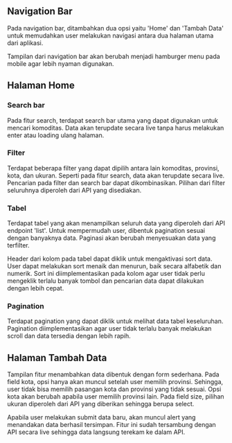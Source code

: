 ## Navigation Bar
Pada navigation bar, ditambahkan dua opsi yaitu 'Home' dan 'Tambah Data' untuk memudahkan user melakukan navigasi antara dua halaman utama dari aplikasi. 

Tampilan dari navigation bar akan berubah menjadi hamburger menu pada mobile agar lebih nyaman digunakan.

## Halaman Home
### Search bar
Pada fitur search, terdapat search bar utama yang dapat digunakan untuk mencari komoditas. Data akan terupdate secara live tanpa harus melakukan enter atau loading ulang halaman.

### Filter
Terdapat beberapa filter yang dapat dipilih antara lain komoditas, provinsi, kota, dan ukuran. Seperti pada fitur search, data akan terupdate secara live. Pencarian pada filter dan search bar dapat dikombinasikan. Pilihan dari filter seluruhnya diperoleh dari API yang disediakan.

### Tabel
Terdapat tabel yang akan menampilkan seluruh data yang diperoleh dari API endpoint 'list'. Untuk mempermudah user, dibentuk pagination sesuai dengan banyaknya data. Paginasi akan berubah menyesuakan data yang terfilter.

Header dari kolom pada tabel dapat diklik untuk mengaktivasi sort data. User dapat melakukan sort menaik dan menurun, baik secara alfabetik dan numerik. Sort ini diimplementasikan pada kolom agar user tidak perlu mengeklik terlalu banyak tombol dan pencarian data dapat dilakukan dengan lebih cepat.

### Pagination
Terdapat pagination yang dapat diklik untuk melihat data tabel keseluruhan. Pagination diimplementasikan agar user tidak terlalu banyak melakukan scroll dan data tersedia dengan lebih rapih.

## Halaman Tambah Data
Tampilan fitur menambahkan data dibentuk dengan form sederhana. Pada field kota, opsi hanya akan muncul setelah user memilih provinsi. Sehingga, user tidak bisa memilih pasangan kota dan provinsi yang tidak sesuai. Opsi kota akan berubah apabila user memilih provinsi lain. Pada field size, pilihan ukuran diperoleh dari API yang diberikan sehingga berupa select.

Apabila user melakukan submit data baru, akan muncul alert yang menandakan data berhasil tersimpan. Fitur ini sudah tersambung dengan API secara live sehingga data langsung terekam ke dalam API.
